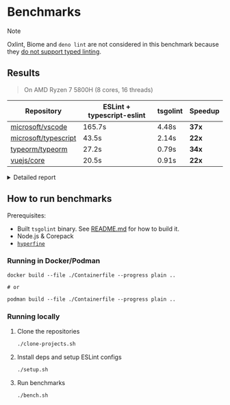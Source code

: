# Benchmarks

> [!NOTE]
> Oxlint, Biome and `deno lint` are not considered in this benchmark because they [do not support typed linting](https://www.joshuakgoldberg.com/blog/why-typed-linting-needs-typescript-today/).

## Results

> On AMD Ryzen 7 5800H (8 cores, 16 threads)

| Repository                                                      | ESLint + typescript-eslint | tsgolint | Speedup |
| --------------------------------------------------------------- | -------------------------- | -------- | ------- |
| [microsoft/vscode](https://github.com/microsoft/vscode)         | 165.7s                     | 4.48s    | **37x** |
| [microsoft/typescript](https://github.com/microsoft/typescript) | 43.5s                      | 2.14s    | **22x** |
| [typeorm/typeorm](https://github.com/typeorm/typeorm)           | 27.2s                      | 0.79s    | **34x** |
| [vuejs/core](https://github.com/vuejs/core)                     | 20.5s                      | 0.91s    | **22x** |

<details>

<summary>Detailed report</summary>

| microsoft/vscode |
| ---------------- |

```plaintext
Benchmark 1: eslint
  Time (mean ± σ):     165.673 s ±  1.079 s    [User: 208.923 s, System: 10.336 s]
  Range (min … max):   163.702 s … 167.609 s    10 runs

  Warning: Ignoring non-zero exit code.

Benchmark 2: tsgolint
  Time (mean ± σ):      4.483 s ±  0.104 s    [User: 59.480 s, System: 4.569 s]
  Range (min … max):    4.298 s …  4.602 s    10 runs

Summary
  tsgolint ran
   36.96 ± 0.89 times faster than eslint
```

| microsoft/typescript |
| -------------------- |

```plaintext
Benchmark 1: eslint
  Time (mean ± σ):     46.470 s ±  0.158 s    [User: 68.835 s, System: 3.706 s]
  Range (min … max):   46.311 s … 46.759 s    10 runs

  Warning: Ignoring non-zero exit code.

Benchmark 2: tsgolint
  Time (mean ± σ):      2.143 s ±  0.021 s    [User: 17.554 s, System: 1.349 s]
  Range (min … max):    2.118 s …  2.176 s    10 runs

Summary
  tsgolint ran
   21.69 ± 0.22 times faster than eslint
```

| typeorm/typeorm |
| --------------- |

```plaintext
Benchmark 1: eslint
  Time (mean ± σ):     27.155 s ±  0.444 s    [User: 42.132 s, System: 2.504 s]
  Range (min … max):   26.623 s … 27.810 s    10 runs

  Warning: Ignoring non-zero exit code.

Benchmark 2: tsgolint
  Time (mean ± σ):     794.6 ms ±  19.4 ms    [User: 9460.3 ms, System: 956.8 ms]
  Range (min … max):   761.5 ms … 823.7 ms    10 runs

Summary
  tsgolint ran
   34.18 ± 1.00 times faster than eslint
```

| vuejs/core |
| ---------- |

```plaintext
Benchmark 1: eslint
  Time (mean ± σ):     20.512 s ±  0.269 s    [User: 36.099 s, System: 1.909 s]
  Range (min … max):   20.062 s … 21.025 s    10 runs

  Warning: Ignoring non-zero exit code.

Benchmark 2: tsgolint
  Time (mean ± σ):     912.3 ms ±  24.0 ms    [User: 10872.0 ms, System: 929.4 ms]
  Range (min … max):   883.3 ms … 955.7 ms    10 runs

Summary
  tsgolint ran
   22.48 ± 0.66 times faster than eslint
```

</details>

## How to run benchmarks

Prerequisites:

- Built `tsgolint` binary. See [README.md](../README.md) for how to build it.
- Node.js & Corepack
- [`hyperfine`](https://github.com/sharkdp/hyperfine)

### Running in Docker/Podman

```shell
docker build --file ./Containerfile --progress plain ..

# or

podman build --file ./Containerfile --progress plain ..
```

### Running locally

1. Clone the repositories
   ```bash
   ./clone-projects.sh
   ```
2. Install deps and setup ESLint configs
   ```bash
   ./setup.sh
   ```
3. Run benchmarks
   ```bash
   ./bench.sh
   ```
